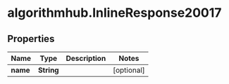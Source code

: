 # algorithmhub.InlineResponse20017

## Properties
Name | Type | Description | Notes
------------ | ------------- | ------------- | -------------
**name** | **String** |  | [optional] 


